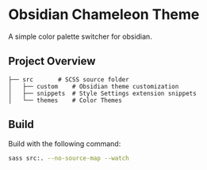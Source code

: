 # Obsidian Chameleon Theme

A simple color palette switcher for obsidian.

## Project Overview

```
├── src       # SCSS source folder
│   ├── custom    # Obsidian theme customization
│   ├── snippets  # Style Settings extension snippets
│   └── themes    # Color Themes
```

## Build

Build with the following command:

```bash
sass src:. --no-source-map --watch
```
